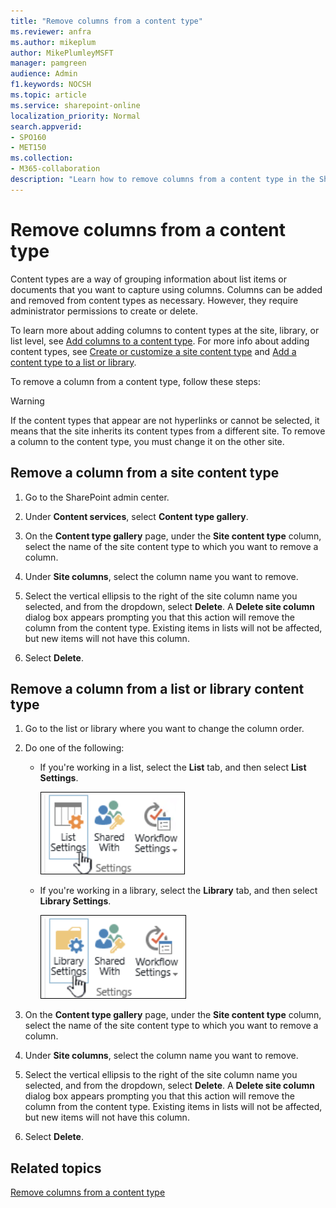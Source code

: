 ```yaml
---
title: "Remove columns from a content type"
ms.reviewer: anfra
ms.author: mikeplum
author: MikePlumleyMSFT
manager: pamgreen
audience: Admin
f1.keywords: NOCSH
ms.topic: article
ms.service: sharepoint-online
localization_priority: Normal
search.appverid:
- SPO160
- MET150
ms.collection:  
- M365-collaboration
description: "Learn how to remove columns from a content type in the SharePoint admin center."
---
```


# Remove columns from a content type

Content types are a way of grouping information about list items or documents that you want to capture using columns. Columns can be added and removed from content types as necessary. However, they require administrator permissions to create or delete.

To learn more about adding columns to content types at the site, library, or list level, see [Add columns to a content type](https://support.microsoft.com/office/add-columns-to-a-content-type-1806e29e-8bcd-4058-b0e7-3aac40a3ae9a). For more info about adding content types, see [Create or customize a site content type](https://support.microsoft.com/office/create-or-customize-a-site-content-type-27eb6551-9867-4201-a819-620c5658a60f) and [Add a content type to a list or library](https://support.microsoft.com/office/add-a-content-type-to-a-list-or-library-917366ae-f7a2-47ad-87a5-9689a1884e60).

To remove a column from a content type, follow these steps:

> [!WARNING]
> If the content types that appear are not hyperlinks or cannot be selected, it means that the site inherits its content types from a different site. To remove a column to the content type, you must change it on the other site.

## Remove a column from a site content type

1. Go to the SharePoint admin center.

2. Under **Content services**, select **Content type gallery**.

3. On the **Content type gallery** page, under the **Site content type** column, select the name of the site content type to which you want to remove a column.

4. Under **Site columns**, select the column name you want to remove.

5. Select the vertical ellipsis to the right of the site column name you selected, and from the dropdown, select **Delete**. A **Delete site column** dialog box appears prompting you that this action will remove the column from the content type. Existing items in lists will not be affected, but new items will not have this column.

6. Select **Delete**.

## Remove a column from a list or library content type

1. Go to the list or library where you want to change the column order.

2. Do one of the following:

    - If you're working in a list, select the **List** tab, and then select **List Settings**.
    
        ![List settings](media/list-settings.png)

    - If you're working in a library, select the **Library** tab, and then select **Library Settings**.
    
        ![Library settings](media/library-settings.png)

3. On the **Content type gallery** page, under the **Site content type** column, select the name of the site content type to which you want to remove a column.

4. Under **Site columns**, select the column name you want to remove.

5. Select the vertical ellipsis to the right of the site column name you selected, and from the dropdown, select **Delete**. A **Delete site column** dialog box appears prompting you that this action will remove the column from the content type. Existing items in lists will not be affected, but new items will not have this column.

6. Select **Delete**.

## Related topics

[Remove columns from a content type](https://support.microsoft.com/office/f44da9ca-d70e-477a-93bf-6f6b046a1f39)